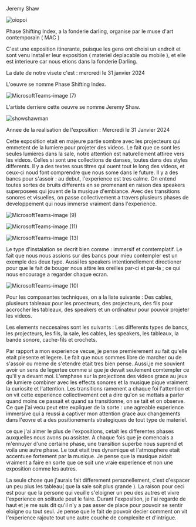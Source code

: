 Jeremy Shaw

![oiopoi](https://github.com/SylvieFrancois/H24_TIM_exposition/assets/143841849/8e64f660-bb1f-430a-80d8-7701e931d4f5)


Phase Shifting Index, a la fonderie darling, organise par le muse d'art contemporain ( MAC )

C'est une exposition itinerante, puisque les gens ont choisi un endroit et sont venu installer leur exposition ( materiel deplacable ou mobile ), et elle est interieure car nous etions dans la fonderie Darling.

La date de notre visete c'est : mercredi le 31 janvier 2024

L'oeuvre se nomme Phase Shifting Index.

![MicrosoftTeams-image (7)](https://github.com/SylvieFrancois/H24_TIM_exposition/assets/143841849/f1e46a9d-a29b-4514-8046-66cfe412ca4a)

L'artiste derriere cette oeuvre se nomme Jeremy Shaw.

![showshawman](https://github.com/SylvieFrancois/H24_TIM_exposition/assets/143841849/d8c0aea3-fac4-408b-9758-1efc4dbaceca)

Annee de la realisation de l'exposition : Mercredi le 31 Janvier 2024

Cette exposition etait en majeure partie sombre avec les projecteurs qui emmetent de la lumiere pour projeter des videos. Le fait que ce sont les seules lumieres dans la sale, notre attention est naturellement attiree vers les videos. Celles si sont une collections de danses, toutes dans des styles differents. Il y a des textes sous titres qui ouent tout le long des videos, et ceux-ci noud font comprendre que nous some dans le future. Il y a des bancs pour s'assoir : au debut, l'experience est tres calme. On entend toutes sortes de bruits differents en se promenant en raison des speakers superposees qui jouent de la musique d'embiance. Avec des transitions sonores et visuelles, on passe collectivement a travers plusieurs phases de developpement qui nous immerse vraiment dans l'experience.

![MicrosoftTeams-image (9)](https://github.com/SylvieFrancois/H24_TIM_exposition/assets/143841849/94cf1199-bb96-478c-982b-b7ff006be632)

![MicrosoftTeams-image (11)](https://github.com/SylvieFrancois/H24_TIM_exposition/assets/143841849/f6cb457f-3473-4a7b-be05-63edfb23b91e)

![MicrosoftTeams-image (13)](https://github.com/SylvieFrancois/H24_TIM_exposition/assets/143841849/2bc7dd67-a03d-42c2-9313-bf9c8c485f1c)

Le type d'instalation se decrit bien comme : immersif et comtemplatif. Le fait que nous nous assions sur des bancs pour mieu contempler est un exemple des deux type. Aussi les speakers intentionellement directioner pour que le fait de bouger nous attire les oreilles par-ci et par-la ; ce qui nous encourage a regarder chaque ecran.

![MicrosoftTeams-image (10)](https://github.com/SylvieFrancois/H24_TIM_exposition/assets/143841849/df272380-cb34-4ec9-b406-eda2ca5119a7)


Pour les compasantes techniques, on a la liste suivante : Des cables, plusieurs tableaux pour les proecteurs, des projecteurs, des fils pour accrocher les tableaux, des speakers et un ordinateur pour pouvoir projeter les videos.

Les elements neccesaires sont les suivants : Les differents types de bancs, les projecteurs, les fils, la sale, les cables, les speakers, les tableaux, la bande sonore, cache-fils et crochets.

Par rapport a mon experience vecue, je pense premierement au fait qu'elle etait plesente et legere. Le fait que nous sommes libre de marcher ou de s'assoir ou meme de s'etendre etait tres bien pense. Aussi,je me souvient avoir un sens de legertee comme si que je devait seulement comtempler ce qu'il y a devant moi. L'emphase sur la projections des videos grace au jeux de lumiere combiner avec les effects sonores et la musique pique vraiment la curiosite et l'attention. Les transitions ramenent a chaque foi l'attention et on vit cette experience collectivement cet a dire qu'on se mettais a parler quand moins ce passait et quand sa transitionne, on se tait et on observe. Ce que j'ai vecu peut etre expliquer de la sorte : une agreable experience immersive qui a reussi a captiver mon attention grace aux changements dans l'eovre et a des positionements strategiques de tout type de materiel.

ce que j'ai aimer le plus de l'expositions, cetait les differentes phases auxquelles nous avons pu assister. A chaque fois que je comencais a m'ennuyer d'une certaine phase, une transition superbe nous suprend et voila une autre phase. Le tout etait tres dynamique et l'atmosphere etait accentuee fortement par la musique. Je pense que la musique aidait vraiment a faire en sorte que ce soit une vraie experience et non une exposition comme les autres. 

La seule chose que j'aurais fait differement personellement, c'est d'espacer un peu plus les tableau( que la sale soit plus grande ). La raison pour ceci est pour que la persone qui veuille s'eloigner un peu des autres et vivre l'experience en solitude peut le faire. Durant l'exposition, je l'ai regarde de haut et je me suis dit qu'il n'y a pas asser de place pour pouvoir se sentir eloigne ou tout seul. Je pense que le fait de pouvoir decier comment on vit l'experience rajoute tout une autre couche de complexite et d'intrigue.






























































































































































































































































































































